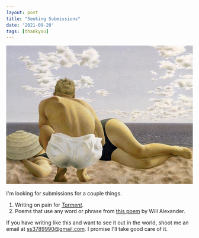 ```yaml
---
layout: post
title: "Seeking Submissions"
date: '2021-09-20'
tags: [thankyou]
---
```


![please](/assets/please.jpg)

I'm looking for submissions for a couple things.

1. Writing on pain for <a href="https://thequarterlessreview.com/Torment-1"><em>Torment</em></a>.
2. Poems that use any word or phrase from <a href="https://serenasol.in/2021/08/from-will-alexanders-across-the-vapour-gulf">this poem</a> by Will Alexander. 

If you have writing like this and want to see it out in the world, shoot me an email at ss3789990@gmail.com. I promise I'll take good care of it. 